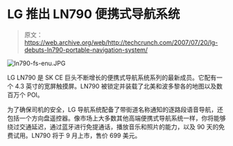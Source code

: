 # LG 推出 LN790 便携式导航系统

> 原文：<https://web.archive.org/web/http://techcrunch.com/2007/07/20/lg-debuts-ln790-portable-navigation-system/>

![ln790-fs-enu.JPG](img/d3fa0e8b698a40203de53bde5b0dd51e.png)

LG LN790 是 SK CE 巨头不断增长的便携式导航系统系列的最新成员。它配有一个 4.3 英寸的宽屏触摸屏。LN790 被锁定并装载了北美和波多黎各的地图以及数百万个 POI。

为了确保司机的安全，LG 导航系统配备了带街道名称通知的逐路段语音导航，还包括一个方向盘遥控器。像市场上大多数其他高端便携式导航系统一样，你将能够绕过交通延迟，通过蓝牙进行免提通话，播放音乐和照片的能力，以及 90 天的免费试用。LN790 将于 9 月上市，售价 699 美元。